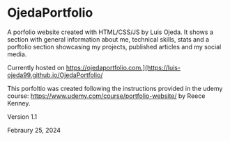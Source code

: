 # OjedaPortfolio
A porfolio website created with HTML/CSS/JS by Luis Ojeda. It shows a section with general information about me, technical skills, stats and a porftolio section showcasing my projects, published articles and my social media.

Currently hosted on https://ojedaportfolio.com.](https://luis-ojeda99.github.io/OjedaPortfolio/

This porfoltio was created following the instructions provided in the udemy course: https://www.udemy.com/course/portfolio-website/ by Reece Kenney.

Version 1.1

Febraury 25, 2024


